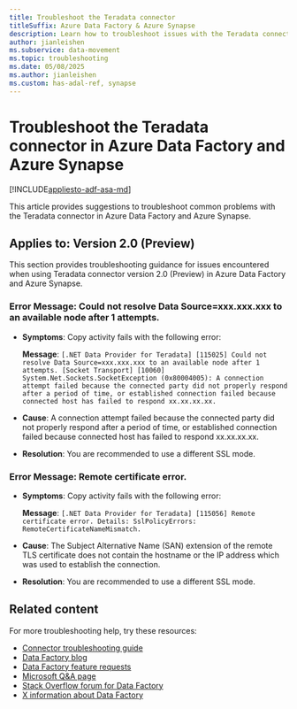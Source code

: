 ```yaml
---
title: Troubleshoot the Teradata connector
titleSuffix: Azure Data Factory & Azure Synapse
description: Learn how to troubleshoot issues with the Teradata connector in Azure Data Factory and Azure Synapse Analytics. 
author: jianleishen
ms.subservice: data-movement
ms.topic: troubleshooting
ms.date: 05/08/2025
ms.author: jianleishen
ms.custom: has-adal-ref, synapse
---
```


# Troubleshoot the Teradata connector in Azure Data Factory and Azure Synapse

[!INCLUDE[appliesto-adf-asa-md](includes/appliesto-adf-asa-md.md)]

This article provides suggestions to troubleshoot common problems with the Teradata connector in Azure Data Factory and Azure Synapse. 

## Applies to: Version 2.0 (Preview)

This section provides troubleshooting guidance for issues encountered when using Teradata connector version 2.0 (Preview) in Azure Data Factory and Azure Synapse.

### Error Message: Could not resolve Data Source=xxx.xxx.xxx to an available node after 1 attempts.

- **Symptoms**: Copy activity fails with the following error:

    **Message**: `[.NET Data Provider for Teradata] [115025] Could not resolve Data Source=xxx.xxx.xxx to an available node after 1 attempts. [Socket Transport] [10060] System.Net.Sockets.SocketException (0x80004005): A connection attempt failed because the connected party did not properly respond after a period of time, or established connection failed because connected host has failed to respond xx.xx.xx.xx.`

- **Cause**: A connection attempt failed because the connected party did not properly respond after a period of time, or established connection failed because connected host has failed to respond xx.xx.xx.xx.

- **Resolution**: You are recommended to use a different SSL mode.

### Error Message: Remote certificate error.

- **Symptoms**: Copy activity fails with the following error:

    **Message**: `[.NET Data Provider for Teradata] [115056] Remote certificate error. Details: SslPolicyErrors: RemoteCertificateNameMismatch.`

- **Cause**: The Subject Alternative Name (SAN) extension of the remote TLS certificate does not contain the hostname or the IP address which was used to establish the connection.

- **Resolution**: You are recommended to use a different SSL mode.

## Related content

For more troubleshooting help, try these resources:

- [Connector troubleshooting guide](connector-troubleshoot-guide.md)
- [Data Factory blog](https://techcommunity.microsoft.com/t5/azure-data-factory-blog/bg-p/AzureDataFactoryBlog)
- [Data Factory feature requests](https://feedback.azure.com/d365community/forum/1219ec2d-6c26-ec11-b6e6-000d3a4f032c)
- [Microsoft Q&A page](/answers/topics/azure-data-factory.html)
- [Stack Overflow forum for Data Factory](https://stackoverflow.com/questions/tagged/azure-data-factory)
- [X information about Data Factory](https://x.com/hashtag/DataFactory)
